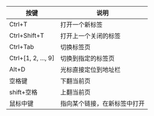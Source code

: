 | 按键                | 说明                         |
| ------------------- | ---------------------------- |
| Ctrl+T              | 打开一个新标签               |
| Ctrl+Shift+T        | 打开上一个关闭的标签         |
| Ctrl+Tab            | 切换标签页                   |
| Ctrl+[1, 2, ..., 9] | 切换到指定的标签页           |
| Alt+D               | 光标直接定位到地址栏         |
| 空格键              | 下翻当前页                   |
| shift+空格          | 上翻当前页                   |
| 鼠标中键            | 指向某个链接，在新标签中打开 |

